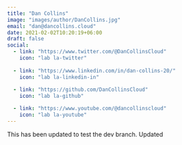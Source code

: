 ```yaml
---
title: "Dan Collins"
image: "images/author/DanCollins.jpg"
email: "dan@dancollins.cloud"
date: 2021-02-02T10:20:19+06:00
draft: false
social:
  - link: "https://www.twitter.com/@DanCollinsCloud"
    icon: "lab la-twitter"
    
  - link: "https://www.linkedin.com/in/dan-collins-20/"
    icon: "lab la-linkedin-in"
    
  - link: "https://github.com/DanCollinsCloud"
    icon: "lab la-github"

  - link: "https://www.youtube.com/@dancollinscloud"
    icon: "lab la-youtube"
---
```


This has been updated to test the dev branch. Updated